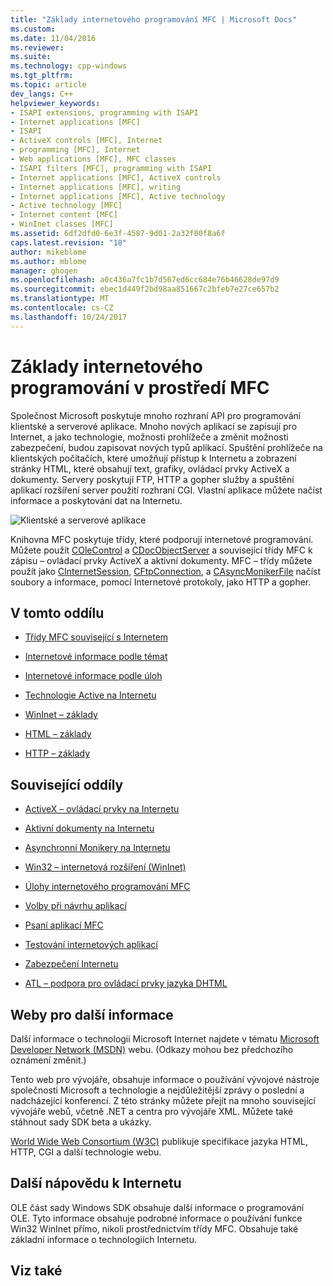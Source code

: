 ```yaml
---
title: "Základy internetového programování MFC | Microsoft Docs"
ms.custom: 
ms.date: 11/04/2016
ms.reviewer: 
ms.suite: 
ms.technology: cpp-windows
ms.tgt_pltfrm: 
ms.topic: article
dev_langs: C++
helpviewer_keywords:
- ISAPI extensions, programming with ISAPI
- Internet applications [MFC]
- ISAPI
- ActiveX controls [MFC], Internet
- programming [MFC], Internet
- Web applications [MFC], MFC classes
- ISAPI filters [MFC], programming with ISAPI
- Internet applications [MFC], ActiveX controls
- Internet applications [MFC], writing
- Internet applications [MFC], Active technology
- Active technology [MFC]
- Internet content [MFC]
- WinInet classes [MFC]
ms.assetid: 6df2dfd0-6e3f-4587-9d01-2a32f00f8a6f
caps.latest.revision: "18"
author: mikeblome
ms.author: mblome
manager: ghogen
ms.openlocfilehash: a0c436a7fc1b7d567ed6cc684e76b46628de97d9
ms.sourcegitcommit: ebec1d449f2bd98aa851667c2bfeb7e27ce657b2
ms.translationtype: MT
ms.contentlocale: cs-CZ
ms.lasthandoff: 10/24/2017
---
```

# <a name="mfc-internet-programming-basics"></a>Základy internetového programování v prostředí MFC
Společnost Microsoft poskytuje mnoho rozhraní API pro programování klientské a serverové aplikace. Mnoho nových aplikací se zapisují pro Internet, a jako technologie, možnosti prohlížeče a změnit možnosti zabezpečení, budou zapisovat nových typů aplikací. Spuštění prohlížeče na klientských počítačích, které umožňují přístup k Internetu a zobrazení stránky HTML, které obsahují text, grafiky, ovládací prvky ActiveX a dokumenty. Servery poskytují FTP, HTTP a gopher služby a spuštění aplikací rozšíření server použití rozhraní CGI. Vlastní aplikace můžete načíst informace a poskytování dat na Internetu.  
  
 ![Klientské a serverové aplikace](../mfc/media/vc38bq1.gif "vc38bq1")  
  
 Knihovna MFC poskytuje třídy, které podporují internetové programování. Můžete použít [COleControl](../mfc/reference/colecontrol-class.md) a [CDocObjectServer](../mfc/reference/cdocobjectserver-class.md) a související třídy MFC k zápisu – ovládací prvky ActiveX a aktivní dokumenty. MFC – třídy můžete použít jako [CInternetSession](../mfc/reference/cinternetsession-class.md), [CFtpConnection](../mfc/reference/cftpconnection-class.md), a [CAsyncMonikerFile](../mfc/reference/casyncmonikerfile-class.md) načíst soubory a informace, pomocí Internetové protokoly, jako HTTP a gopher.  
  
## <a name="in-this-section"></a>V tomto oddílu  
  
-   [Třídy MFC související s Internetem](../mfc/internet-related-mfc-classes.md)  
  
-   [Internetové informace podle témat](../mfc/internet-information-by-topic.md)  
  
-   [Internetové informace podle úloh](../mfc/internet-information-by-task.md)  
  
-   [Technologie Active na Internetu](../mfc/active-technology-on-the-internet.md)  
  
-   [WinInet – základy](../mfc/wininet-basics.md)  
  
-   [HTML – základy](../mfc/html-basics.md)  
  
-   [HTTP – základy](../mfc/http-basics.md)  
  
## <a name="related-sections"></a>Související oddíly  
  
-   [ActiveX – ovládací prvky na Internetu](../mfc/activex-controls-on-the-internet.md)  
  
-   [Aktivní dokumenty na Internetu](../mfc/active-documents-on-the-internet.md)  
  
-   [Asynchronní Monikery na Internetu](../mfc/asynchronous-monikers-on-the-internet.md)  
  
-   [Win32 – internetová rozšíření (WinInet)](../mfc/win32-internet-extensions-wininet.md)  
  
-   [Úlohy internetového programování MFC](../mfc/mfc-internet-programming-tasks.md)  
  
-   [Volby při návrhu aplikací](../mfc/application-design-choices.md)  
  
-   [Psaní aplikací MFC](../mfc/writing-mfc-applications.md)  
  
-   [Testování internetových aplikací](../mfc/testing-internet-applications.md)  
  
-   [Zabezpečení Internetu](../mfc/internet-security-cpp.md)  
  
-   [ATL – podpora pro ovládací prvky jazyka DHTML](../atl/atl-support-for-dhtml-controls.md)  
  
##  <a name="_core_web_sites_for_more_information"></a>Weby pro další informace  
 Další informace o technologii Microsoft Internet najdete v tématu [Microsoft Developer Network (MSDN)](http://go.microsoft.com/fwlink/linkid=56322) webu. (Odkazy mohou bez předchozího oznámení změnit.)  
  
 Tento web pro vývojáře, obsahuje informace o používání vývojové nástroje společnosti Microsoft a technologie a nejdůležitější zprávy o poslední a nadcházející konferencí. Z této stránky můžete přejít na mnoho související vývojáře webů, včetně .NET a centra pro vývojáře XML. Můžete také stáhnout sady SDK beta a ukázky.  
  
 [World Wide Web Consortium (W3C)](http://go.microsoft.com/fwlink/linkid=37125) publikuje specifikace jazyka HTML, HTTP, CGI a další technologie webu.  
  
##  <a name="_core_more_internet_help"></a>Další nápovědu k Internetu  
 OLE část sady Windows SDK obsahuje další informace o programování OLE. Tyto informace obsahuje podrobné informace o používání funkce Win32 WinInet přímo, nikoli prostřednictvím třídy MFC. Obsahuje také základní informace o technologiích Internetu.  
  
## <a name="see-also"></a>Viz také  



